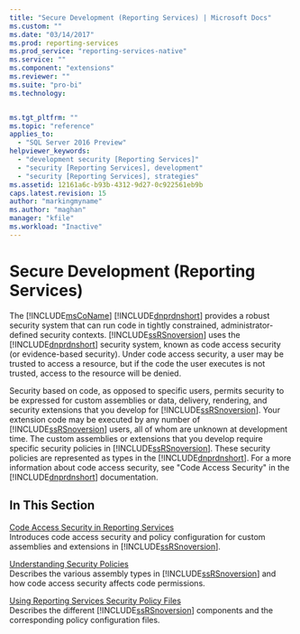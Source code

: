 ```yaml
---
title: "Secure Development (Reporting Services) | Microsoft Docs"
ms.custom: ""
ms.date: "03/14/2017"
ms.prod: reporting-services
ms.prod_service: "reporting-services-native"
ms.service: ""
ms.component: "extensions"
ms.reviewer: ""
ms.suite: "pro-bi"
ms.technology: 


ms.tgt_pltfrm: ""
ms.topic: "reference"
applies_to: 
  - "SQL Server 2016 Preview"
helpviewer_keywords: 
  - "development security [Reporting Services]"
  - "security [Reporting Services], development"
  - "security [Reporting Services], strategies"
ms.assetid: 12161a6c-b93b-4312-9d27-0c922561eb9b
caps.latest.revision: 15
author: "markingmyname"
ms.author: "maghan"
manager: "kfile"
ms.workload: "Inactive"
---
```

# Secure Development (Reporting Services)
  The [!INCLUDE[msCoName](../../../includes/msconame-md.md)] [!INCLUDE[dnprdnshort](../../../includes/dnprdnshort-md.md)] provides a robust security system that can run code in tightly constrained, administrator-defined security contexts. [!INCLUDE[ssRSnoversion](../../../includes/ssrsnoversion-md.md)] uses the [!INCLUDE[dnprdnshort](../../../includes/dnprdnshort-md.md)] security system, known as code access security (or evidence-based security). Under code access security, a user may be trusted to access a resource, but if the code the user executes is not trusted, access to the resource will be denied.  
  
 Security based on code, as opposed to specific users, permits security to be expressed for custom assemblies or data, delivery, rendering, and security extensions that you develop for [!INCLUDE[ssRSnoversion](../../../includes/ssrsnoversion-md.md)]. Your extension code may be executed by any number of [!INCLUDE[ssRSnoversion](../../../includes/ssrsnoversion-md.md)] users, all of whom are unknown at development time. The custom assemblies or extensions that you develop require specific security policies in [!INCLUDE[ssRSnoversion](../../../includes/ssrsnoversion-md.md)]. These security policies are represented as types in the [!INCLUDE[dnprdnshort](../../../includes/dnprdnshort-md.md)]. For a more information about code access security, see "Code Access Security" in the [!INCLUDE[dnprdnshort](../../../includes/dnprdnshort-md.md)] documentation.  
  
## In This Section  
 [Code Access Security in Reporting Services](../../../reporting-services/extensions/secure-development/code-access-security-in-reporting-services.md)  
 Introduces code access security and policy configuration for custom assemblies and extensions in [!INCLUDE[ssRSnoversion](../../../includes/ssrsnoversion-md.md)].  
  
 [Understanding Security Policies](../../../reporting-services/extensions/secure-development/understanding-security-policies.md)  
 Describes the various assembly types in [!INCLUDE[ssRSnoversion](../../../includes/ssrsnoversion-md.md)] and how code access security affects code permissions.  
  
 [Using Reporting Services Security Policy Files](../../../reporting-services/extensions/secure-development/using-reporting-services-security-policy-files.md)  
 Describes the different [!INCLUDE[ssRSnoversion](../../../includes/ssrsnoversion-md.md)] components and the corresponding policy configuration files.  
  
  
